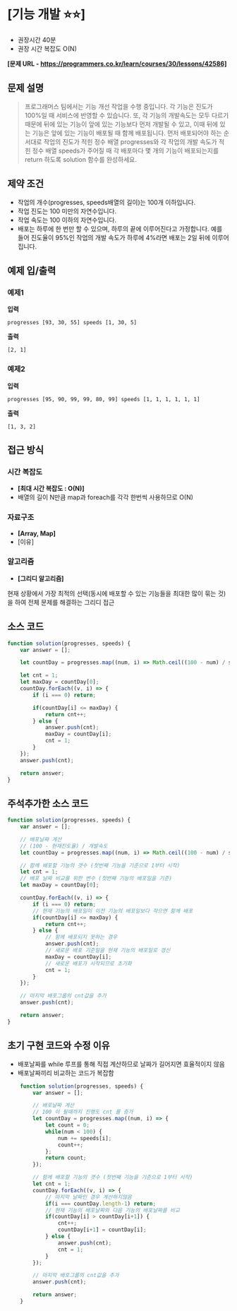 # [기능 개발 ⭐⭐]

- 권장시간 40분
- 권장 시간 복잡도 O(N)

**[문제 URL - https://programmers.co.kr/learn/courses/30/lessons/42586]**

## 문제 설명

> 프로그래머스 팀에서는 기능 개선 작업을 수행 중입니다. 각 기능은 진도가 100%일 때 서비스에 반영할 수 있습니다.
또, 각 기능의 개발속도는 모두 다르기 때문에 뒤에 있는 기능이 앞에 있는 기능보다 먼저 개발될 수 있고, 이때 뒤에 있는 기능은 앞에 있는 기능이 배포될 때 함께 배포됩니다.
먼저 배포되어야 하는 순서대로 작업의 진도가 적힌 정수 배열 progresses와 각 작업의 개발 속도가 적힌 정수 배열 speeds가 주어질 때 각 배포마다 몇 개의 기능이 배포되는지를 return 하도록 solution 함수를 완성하세요.

## 제약 조건

- 작업의 개수(progresses, speeds배열의 길이)는 100개 이하입니다.
- 작업 진도는 100 미만의 자연수입니다.
- 작업 속도는 100 이하의 자연수입니다.
- 배포는 하루에 한 번만 할 수 있으며, 하루의 끝에 이루어진다고 가정합니다. 예를 들어 진도율이 95%인 작업의 개발 속도가 하루에 4%라면 배포는 2일 뒤에 이루어집니다.

## 예제 입/출력

### 예제1

**입력**

``
progresses [93, 30, 55]
speeds [1, 30, 5]
``

**출력**

``
[2, 1]
``

### 예제2

**입력**

``
progresses [95, 90, 99, 99, 80, 99]
speeds [1, 1, 1, 1, 1, 1]
``

**출력**

``
[1, 3, 2]
``

## 접근 방식

### 시간 복잡도

- **[최대 시간 복잡도 : O(N)]**
- 배열의 길이 N만큼 map과 foreach를 각각 한번씩 사용하므로 O(N)

### 자료구조

- **[Array, Map]**
- [이유]

### 알고리즘

- **[그리디 알고리즘]**

현재 상황에서 가장 최적의 선택(동시에 배포할 수 있는 기능들을 최대한 많이 묶는 것)을 하여 전체 문제를 해결하는 그리디 접근

## 소스 코드
```js
function solution(progresses, speeds) {
    var answer = [];

    let countDay = progresses.map((num, i) => Math.ceil((100 - num) / speeds[i]));

    let cnt = 1;
    let maxDay = countDay[0];
    countDay.forEach((v, i) => {
        if (i === 0) return;

        if(countDay[i] <= maxDay) {
            return cnt++;
        } else {
            answer.push(cnt);
            maxDay = countDay[i];
            cnt = 1;
        }
    });
    answer.push(cnt);

    return answer;
}
```

## 주석추가한 소스 코드

```javascript
function solution(progresses, speeds) {
    var answer = [];

    // 배포날짜 계산
    // (100 - 현재진도율) / 개발속도
    let countDay = progresses.map((num, i) => Math.ceil((100 - num) / speeds[i]));

    // 함께 배포할 기능의 갯수 (첫번째 기능을 기준으로 1부터 시작)
    let cnt = 1;
    // 배포 날짜 비교를 위한 변수 (첫번째 기능의 배포일을 기준)
    let maxDay = countDay[0];

    countDay.forEach((v, i) => {
        if (i === 0) return;
        // 현재 기능의 배포일이 이전 기능의 배포일보다 작으면 함께 배포
        if(countDay[i] <= maxDay) {
            return cnt++;
        } else {
            // 함께 배포되지 못하는 경우
            answer.push(cnt);
            // 새로운 배포 기준일을 현재 기능의 배포일로 갱신
            maxDay = countDay[i];
            // 새로운 배포가 시작되므로 초기화
            cnt = 1;
        }
    });

    // 마지막 배포그룹의 cnt값을 추가
    answer.push(cnt);

    return answer;
}
```


## 초기 구현 코드와 수정 이유
- 배포날짜를 while 루프를 통해 직접 계산하므로 날짜가 길어지면 효율적이지 않음
- 배포날짜끼리 비교하는 코드가 복잡함

```js
    function solution(progresses, speeds) {
        var answer = [];

        // 배포날짜 계산
        // 100 이 될때까지 진행도 cnt 를 증가
        let countDay = progresses.map((num, i) => {
            let count = 0;
            while(num < 100) {
                num += speeds[i];
                count++;
            };
            return count;
        });

        // 함께 배포할 기능의 갯수 (첫번째 기능을 기준으로 1부터 시작)
        let cnt = 1;
        countDay.forEach((v, i) => {
            // 마지막 날짜인 경우 계산하지않음
            if(i === countDay.length-1) return;
            // 현재 기능의 배포날짜와 다음 기능의 배포날짜를 비교
            if(countDay[i] > countDay[i+1]) {
                cnt++;
                countDay[i+1] = countDay[i];
            } else {
                answer.push(cnt);
                cnt = 1;
            }
        });

        // 마지막 배포그룹의 cnt값을 추가
        answer.push(cnt);

        return answer;
    }
```